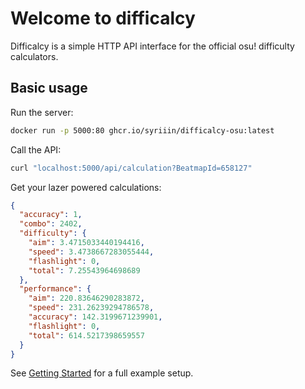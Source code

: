 # Welcome to difficalcy

Difficalcy is a simple HTTP API interface for the official osu! difficulty calculators.

## Basic usage

Run the server:

```sh
docker run -p 5000:80 ghcr.io/syriiin/difficalcy-osu:latest
```

Call the API:

```sh
curl "localhost:5000/api/calculation?BeatmapId=658127"
```

Get your lazer powered calculations:

```json
{
  "accuracy": 1,
  "combo": 2402,
  "difficulty": {
    "aim": 3.4715033440194416,
    "speed": 3.4738667283055444,
    "flashlight": 0,
    "total": 7.25543964698689
  },
  "performance": {
    "aim": 220.83646290283872,
    "speed": 231.26239294786578,
    "accuracy": 142.3199671239901,
    "flashlight": 0,
    "total": 614.5217398659557
  }
}
```

See [Getting Started](./getting-started.md) for a full example setup.
